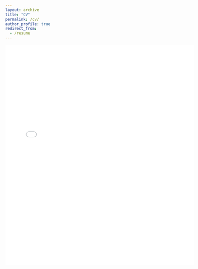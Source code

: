 ```yaml
---
layout: archive
title: "CV"
permalink: /cv/
author_profile: true
redirect_from:
  - /resume
---
```


<embed src="{{ site.baseurl }}/files/cv.pdf" width="600" height="700" type='application/pdf'>